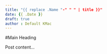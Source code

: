 ```yaml
---
title: "{{ replace .Name "-" " " | title }}"
date: {{ .Date }}
draft: true
author : Default KMac
---
```


#Main Heading

Post content...

